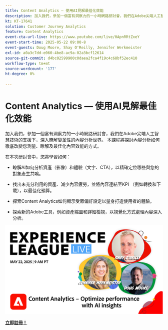 ```yaml
---
title: Content Analytics — 使用AI見解最佳化效能
description: 加入我們，參加一個富有洞察力的一小時網路研討會，我們在Adobe尖端人工智慧技術的支援下，深入瞭解變革性的內容分析世界。 本課程將探討內容分析如何徹底改變您測量、瞭解及最佳化內容效能的方式。
kt: KT-17641
solution: Customer Journey Analytics
feature: Content Analytics
event-cta-url-live: https://www.youtube.com/live/0ApnRRtZxeY
event-start-time: 2025-05-22 09:00-8
event-guests: Doug Moore, Shay O'Reilly, Jennifer Werkmeister
exl-id: a0a3c7dd-e060-4be8-ac9a-02a3bcf12614
source-git-commit: d4bc02599900c0daea2fca4f19c4c68bf52ec410
workflow-type: tm+mt
source-wordcount: '177'
ht-degree: 0%

---
```


# Content Analytics — 使用AI見解最佳化效能

加入我們，參加一個富有洞察力的一小時網路研討會，我們在Adobe尖端人工智慧技術的支援下，深入瞭解變革性的內容分析世界。 本課程將探討內容分析如何徹底改變您測量、瞭解及最佳化內容效能的方式。

在本次研討會中，您將學習如何：
* 瞭解AI如何分析資產（影像）和體驗（文字、CTA），以精確定位哪些與您的對象產生共鳴。

* 找出未充分利用的資產、減少內容疲勞，並將內容連結至KPI （例如轉換和下載），以最佳化預算。

* 探索Content Analytics如何顯示受眾偏好設定以量身打造使用者的體驗。

* 探索新的Adobe工具，例如資產縮圖和詳細檢視，以視覺化方式處理內容深入分析。

[![ExL LIVE 2025年5月22日](assets/May-22-2025-WebBanner.jpg)](https://engage.adobe.com/ExpLeagueLive-250522.html)

[**立即註冊！**](https://engage.adobe.com/ExpLeagueLive-250522.html)

